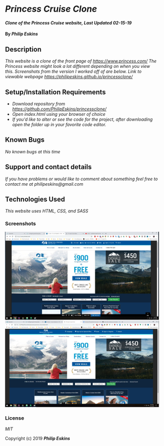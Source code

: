 # _Princess Cruise Clone_

#### _Clone of the Princess Cruise website, Last Updated 02-15-19_

#### By _**Philip Eskins**_

## Description

_This website is a clone of the front page of https://www.princess.com/ The Princess website might look a lot different depending on when you view this. Screenshots from the version I worked off of are below._
_Link to viewable webpage https://philipeskins.github.io/princessclone/_

## Setup/Installation Requirements

* _Download repository from https://github.com/PhilipEskins/princessclone/_
* _Open index.html using your browser of choice_
* _If you'd like to alter or see the code for the project, after downloading open the folder up in your favorite code editor._

## Known Bugs

_No known bugs at this time_

## Support and contact details

_If you have problems or would like to comment about something feel free to contact me at philipeskins@gmail.com_

## Technologies Used

_This website uses HTML, CSS, and SASS_

### Screenshots
![Alt text](img/princess.jpg?raw=true "Original Website")
![Alt text](img/clone.jpg?raw=true "My Clone Website")

### License

*MIT*

Copyright (c) 2019 **_Philip Eskins_**
